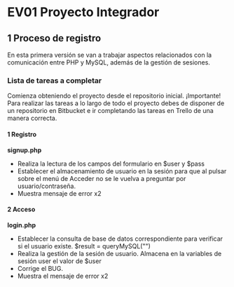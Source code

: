 # EV01 Proyecto Integrador
## 1 Proceso de registro
En esta primera versión se van a trabajar aspectos relacionados con la comunicación entre PHP y MySQL, además de la gestión de sesiones.

### Lista de tareas a completar
Comienza obteniendo el proyecto desde el repositorio inicial.
¡Importante! Para realizar las tareas a lo largo de todo el proyecto debes de disponer
de un repositorio en Bitbucket e ir completando las tareas en Trello de una manera
correcta.
#### 1 Registro
__signup.php__
* Realiza la lectura de los campos del formulario en $user y $pass
* Establecer el almacenamiento de usuario en la sesión para que al pulsar sobre el menú de Acceder no se le vuelva a preguntar por usuario/contraseña.
* Muestra mensaje de error x2
#### 2 Acceso
__login.php__
* Establecer la consulta de base de datos correspondiente para verificar si el usuario existe.
    $result = queryMySQL("")
*  Realiza la gestión de la sesión de usuario.  Almacena en la variables de sesión user el valor de $user
* Corrige el BUG.
* Muestra el mensaje de error x2